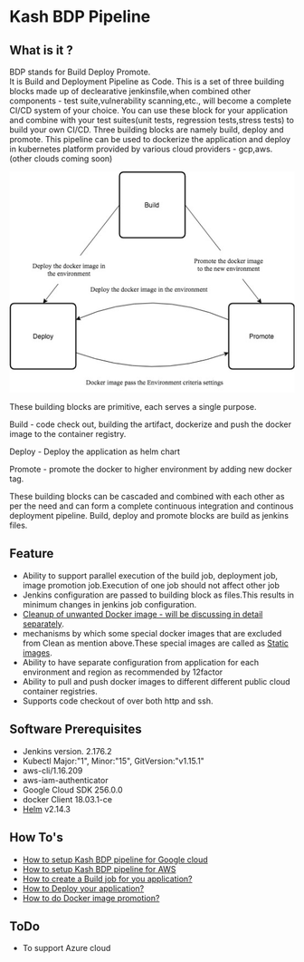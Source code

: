 # Kash BDP Pipeline

## What is it ?
BDP stands for Build Deploy Promote.  
It is Build and Deployment Pipeline as Code.
This is a set of three building blocks made up of declearative jenkinsfile,when combined other components - test suite,vulnerability scanning,etc., will become a complete CI/CD system of your choice. You can use these block for your application and combine with your test suites(unit tests, regression tests,stress tests) to build your own CI/CD.
Three building blocks are namely build, deploy and promote.
This pipeline can be used to dockerize the application and deploy in kubernetes platform
provided by various cloud providers - gcp,aws.(other clouds coming soon)

![Building blocks](images/flowchart.jpg)

These building blocks are primitive, each serves a single purpose.

Build - code check out, building the artifact, dockerize and push the docker image to the container registry.

Deploy - Deploy the application as helm chart

Promote - promote the docker to higher environment by adding new docker tag.

These building blocks can be cascaded and combined with each other as per the need and
can form a complete continuous integration and continous deployment pipeline.
Build, deploy and promote blocks are build as jenkins files.

## Feature
  - Ability to support parallel execution of the build job, deployment job, image promotion job.Execution of one job should not affect other job
  - Jenkins configuration are passed to building block as files.This results in minimum changes in jenkins job configuration.
  - [Cleanup of unwanted Docker image - will be discussing in detail separately](ImageCleanup.md).
  - mechanisms by which some special docker images that are excluded from Clean as mention above.These special images are called as [Static images](StaticImages.md).
  - Ability to have separate configuration from application for each environment and region as recommended by 12factor
  - Ability to pull and push docker images to different different public cloud container registries.
  - Supports code checkout of over both http and ssh.
## Software Prerequisites
  - Jenkins version. 2.176.2
  - Kubectl Major:"1", Minor:"15", GitVersion:"v1.15.1"
  - aws-cli/1.16.209
  - aws-iam-authenticator
  - Google Cloud SDK 256.0.0
  - docker Client 18.03.1-ce
  - [Helm](https://helm.sh) v2.14.3
## How To's
  - [How to setup Kash BDP pipeline for Google cloud](GCP_InitialSetup.md)
  - [How to setup Kash BDP pipeline for AWS ](AWS_InitialSetup.md)
  - [How to create a Build job for you application?](Build.md)
  - [How to Deploy your application?](Deploy.md)
  - [How to do Docker image promotion?](Promote.md)
## ToDo
  - To support Azure cloud
